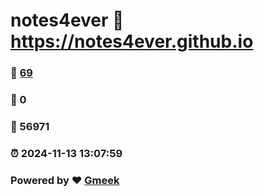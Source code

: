 # notes4ever :link: https://notes4ever.github.io 
### :page_facing_up: [69](https://notes4ever.github.io/tag.html) 
### :speech_balloon: 0 
### :hibiscus: 56971 
### :alarm_clock: 2024-11-13 13:07:59 
### Powered by :heart: [Gmeek](https://github.com/Meekdai/Gmeek)
